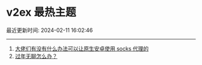 # v2ex 最热主题

最近更新时间: 2024-02-11 16:02:46

--- 
1. [大佬们有没有什么办法可以让原生安卓使用 socks 代理的](https://www.v2ex.com/t/1015294) 
2. [过年无聊怎么办？](https://www.v2ex.com/t/1015308) 
